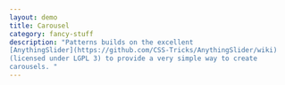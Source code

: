 ```yaml
---
layout: demo
title: Carousel
category: fancy-stuff
description: "Patterns builds on the excellent
[AnythingSlider](https://github.com/CSS-Tricks/AnythingSlider/wiki)
(licensed under LGPL 3) to provide a very simple way to create
carousels. "
---
```


